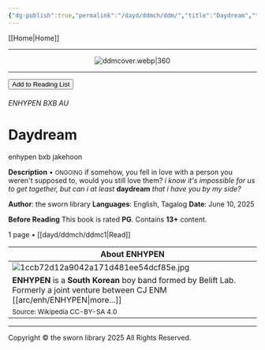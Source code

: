 ```yaml
---
{"dg-publish":true,"permalink":"/dayd/ddmch/ddm/","title":"Daydream","tags":["book"]}
---
```


[[Home\|Home]]

***

<div style="text-align:center;">

![ddmcover.webp|360](/img/user/dayd/ddmstor/ddmcover.webp)

</div>

***
<button id="library-toggle" class="squared-button" onclick="toggleLibrary()">Add to Reading List</button>

###### ENHYPEN BXB AU
# Daydream
<div class="fake-button-container">
  <span class="fake-button">enhypen</span>
  <span class="fake-button">bxb</span>
  <span class="fake-button">jakehoon</span>
</div>

**Description** • <small>ONGOING</small>
if somehow, you fell in love with a person you weren't supposed to, would you still love them? *i know it's impossible for us to get together, but can i at least* **daydream** *that i have you by my side?*

**Author**: the sworn library
**Languages**: English, Tagalog
**Date**: June 10, 2025

**Before Reading**
This book is rated **PG**.
Contains **13+** content.

1 page • [[dayd/ddmch/ddmc1\|Read]]

| About ENHYPEN                                                                                                                 |
| ----------------------------------------------------------------------------------------------------------------------------- |
| ![1ccb72d12a9042a171d481ee54dcf85e.jpg](/img/user/b%20storage/a%20storage/1ccb72d12a9042a171d481ee54dcf85e.jpg)                                                                                     |
| **ENHYPEN** is a **South Korean** boy band formed by Belift Lab. Formerly a joint venture between CJ ENM [[arc/enh/ENHYPEN\|more...]] |
| <small>Source: Wikipedia CC-BY-SA 4.0</small>                                                                                 |

***
Copyright © the sworn library 2025
All Rights Reserved.

<script src="https://starryxoxo.github.io/treeajmgar/src/helpers/user/scripts/list.js"></script> 
<script src="https://starryxoxo.github.io/treeajmgar/src/helpers/user/scripts/ffunction.js"></script>